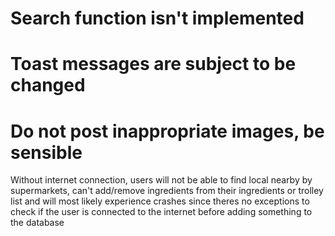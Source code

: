 # Search function isn't implemented 

# Toast messages are subject to be changed

# Do not post inappropriate images, be sensible 

Without internet connection, users will not be able to find local nearby by supermarkets, can't add/remove ingredients from their ingredients or trolley list and will most likely experience crashes since theres no exceptions to check if the user is connected to the internet before adding something to the database